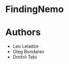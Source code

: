 # FindingNemo

<h1>Authors</h1>
<ul>
<li>Leo Leladze</li>
<li>Oleg Bondarev</li>
<li>Dmitrii Tebi</li>
<ul>
